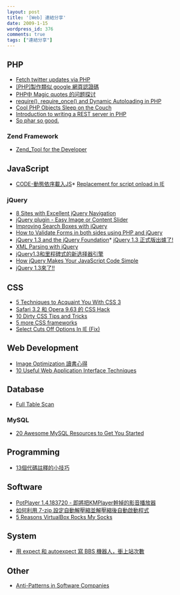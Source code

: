 ```yaml
---
layout: post
title: '[Web] 連結分享'
date: 2009-1-15
wordpress_id: 376
comments: true
tags: ["連結分享"]
---
```


<!--more-->

## PHP

* [Fetch twitter updates via PHP](http://blog.amanjain.com/2009/01/fetch-twitter-updates-via-php/)
* [[PHP]製作類似 google 網頁認證碼](http://blog.wu-boy.com/2009/01/05/701/)
* [PHP中 Magic quotes 的问题探讨](http://www.phpv.net/html/PHP_Magic_quotes.html)
* [require(), require_once() and Dynamic Autoloading in PHP](http://gen5.info/q/2009/01/09/an-awesome-autoloader-for-php/)
* [Cool PHP Objects Sleep on the Couch](http://sebastian-bergmann.de/archives/841-Cool-PHP-Objects-Sleep-on-the-Couch.html)
* [Introduction to writing a REST server in PHP](http://www.fliquidstudios.com/2009/01/13/introduction-to-writing-a-rest-server-in-php/)
* [So phar so good.](http://zoomsplatter.blogspot.com/2009/01/so-phar-so-good.html)


### Zend Framework

* [Zend_Tool for the Developer](http://devzone.zend.com/article/4124-Zend_Tool-for-the-Developer)


## JavaScript

* [CODE-動態依序載入JS](http://blog.darkthread.net/blogs/darkthreadtw/archive/2009/01/15/4061.aspx)* [Replacement for script onload in IE](http://somanyschemes.com/2008/11/23/replacement-for-script-onload-in-ie/)

### jQuery

* [8 Sites with Excellent jQuery Navigation](http://buildinternet.com/2009/01/8-sites-with-excellent-jquery-navigation/)
* [jQuery plugin - Easy Image or Content Slider](http://cssglobe.com/post/3783/jquery-plugin-easy-image-or-content-slider)
* [Improving Search Boxes with jQuery](http://yensdesign.com/2009/01/improving-search-boxes-with-jquery/)
* [How to Validate Forms in both sides using PHP and jQuery](http://yensdesign.com/2009/01/how-validate-forms-both-sides-using-php-jquery/)
* [jQuery 1.3 and the jQuery Foundation](http://blog.jquery.com/2009/01/14/jquery-13-and-the-jquery-foundation/)* [jQuery 1.3 正式版出爐了!](http://blog.miniasp.com/post/2009/01/jQuery-13-just-released.aspx)
* [XML Parsing with jQuery](http://www.switchonthecode.com/tutorials/xml-parsing-with-jquery)
* [jQuery1.3和里程碑式的新选择器引擎](http://www.limboy.com/2009/01/15/jquery13_new_selector_engine_sizzle/)
* [How jQuery Makes Your JavaScript Code Simple](http://dhootankur.wordpress.com/2009/01/12/how-jquery-makes-your-javascript-code-simple/)
* [jQuery 1.3來了!!](http://blog.darkthread.net/blogs/darkthreadtw/archive/2009/01/15/jquery-1-3.aspx)


## CSS

* [5 Techniques to Acquaint You With CSS 3](http://nettuts.com/tutorials/html-css-techniques/5-techniques-to-acquaint-you-with-css-3/)
* [Safari 3.2 和 Opera 9.63 的 CSS Hack](http://atedev.wordpress.com/2009/01/06/safari-32-%e5%92%8c-opera-963-%e7%9a%84-css-hack/)
* [10 Dirty CSS Tips and Tricks](http://acidmartin.wordpress.com/2009/01/06/10-dirty-css-tips-and-tricks/)
* [5 more CSS frameworks](http://cssorgy.com/5-more-css-frameworks-438)
* [Select Cuts Off Options In IE (Fix)](http://css-tricks.com/select-cuts-off-options-in-ie-fix/)


## Web Development

* [Image Optimization 讀書心得](http://josephj.com/entry.php?id=209)
* [10 Useful Web Application Interface Techniques](http://www.smashingmagazine.com/2009/01/12/10-useful-web-application-interface-techniques/)


## Database

* [Full Table Scan](http://tw.myblog.yahoo.com/eileen-huang/article?mid=1306&amp;prev=1307&amp;next=1305)


### MySQL

* [20 Awesome MySQL Resources to Get You Started](http://www.21gunstudios.com/development/20-awesome-mysql-resources-to-get-you-started/)


## Programming

* [13個代碼註釋的小技巧](http://www.wowbox.com.tw/blog/article.asp?id=3154)


## Software

* [PotPlayer 1.4.183720 - 即將把KMPlayer幹掉的影音播放器](http://portable.easylife.idv.tw/1598)
* [如何利用 7-zip 設定自動解壓縮並解壓縮後自動啟動程式](http://blog.miniasp.com/post/2009/01/How-to-setup-7-zip-to-build-SFX-installer.aspx)
* [5 Reasons VirtualBox Rocks My Socks](http://www.fiascode.com/general-technology/5-reasons-virtualbox-rocks-my-socks/)


## System

* [用 expect 和 autoexpect 寫 BBS 機器人，衝上站次數](http://blog.roodo.com/ystuan/archives/6128305.html)


## Other

* [Anti-Patterns in Software Companies](http://jerrylovesrebol.blogspot.com/2009/01/anti-patterns-in-software-companies.html)

